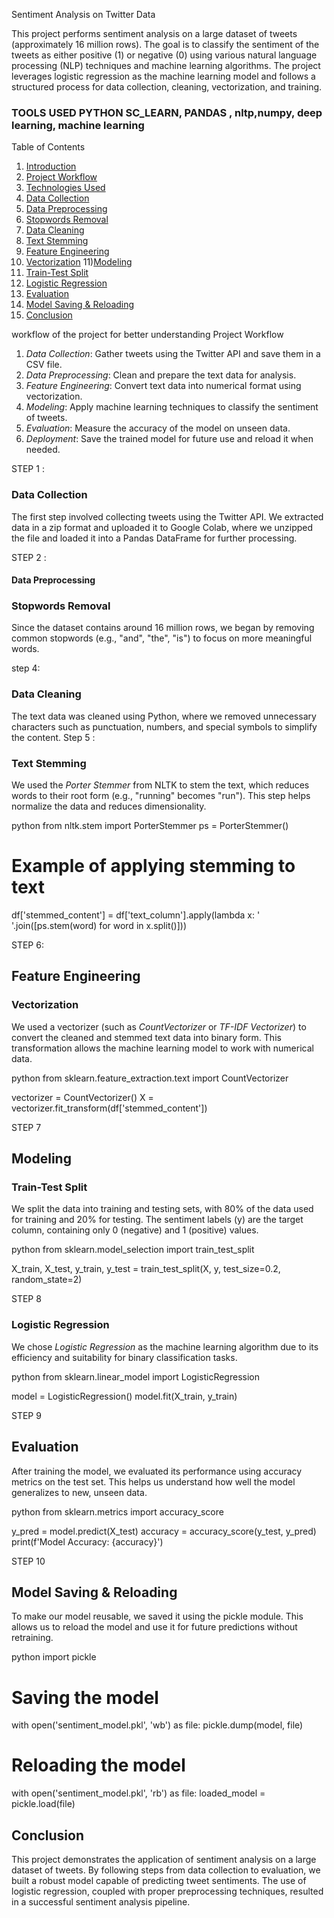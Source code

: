  Sentiment Analysis on Twitter Data

 This project performs sentiment analysis on a large dataset of tweets (approximately 16 million rows). The goal is to classify the sentiment of the tweets as either positive (1) or negative (0) using various natural language processing (NLP) techniques and machine learning algorithms. The project leverages logistic regression as the machine learning model and follows a structured process for data collection, cleaning, vectorization, and training.
### TOOLS USED PYTHON SC_LEARN, PANDAS , nltp,numpy, deep learning, machine learning
 Table of Contents
 1) [Introduction](#introduction)
 2) [Project Workflow](#project-workflow)
 3) [Technologies Used](#technologies-used)
 4) [Data Collection](#data-collection)
 5) [Data Preprocessing](#data-preprocessing)
 6) [Stopwords Removal](#stopwords-removal)
 7) [Data Cleaning](#data-cleaning)
 8) [Text Stemming](#text-stemming)
 9) [Feature Engineering](#feature-engineering)
 10) [Vectorization](#vectorization)
 11)[Modeling](#modeling)
 12) [Train-Test Split](#train-test-split)
 13) [Logistic Regression](#logistic-regression)
 14) [Evaluation](#evaluation)
 15)  [Model Saving & Reloading](#model-saving--reloading)
 16)   [Conclusion](#conclusion)



workflow of the project for better understanding
 Project Workflow

1. *Data Collection*: Gather tweets using the Twitter API and save them in a CSV file.
2. *Data Preprocessing*: Clean and prepare the text data for analysis.
3. *Feature Engineering*: Convert text data into numerical format using vectorization.
4. *Modeling*: Apply machine learning techniques to classify the sentiment of tweets.
5. *Evaluation*: Measure the accuracy of the model on unseen data.
6. *Deployment*: Save the trained model for future use and reload it when needed.


STEP 1 :
 ### Data Collection
The first step involved collecting tweets using the Twitter API. We extracted data in a zip format and uploaded it to Google Colab, where we unzipped the file and loaded it into a Pandas DataFrame for further processing.

STEP 2 : 
#### Data Preprocessing

### Stopwords Removal
Since the dataset contains around 16 million rows, we began by removing common stopwords (e.g., "and", "the", "is") to focus on more meaningful words.


step 4: 
### Data Cleaning
The text data was cleaned using Python, where we removed unnecessary characters such as punctuation, numbers, and special symbols to simplify the content.
Step 5 :
### Text Stemming
We used the *Porter Stemmer* from NLTK to stem the text, which reduces words to their root form (e.g., "running" becomes "run"). This step helps normalize the data and reduces dimensionality.

python
from nltk.stem import PorterStemmer
ps = PorterStemmer()

# Example of applying stemming to text
df['stemmed_content'] = df['text_column'].apply(lambda x: ' '.join([ps.stem(word) for word in x.split()]))

STEP 6:



## Feature Engineering

### Vectorization
We used a vectorizer (such as *CountVectorizer* or *TF-IDF Vectorizer*) to convert the cleaned and stemmed text data into binary form. This transformation allows the machine learning model to work with numerical data.

python
from sklearn.feature_extraction.text import CountVectorizer

vectorizer = CountVectorizer()
X = vectorizer.fit_transform(df['stemmed_content'])

STEP 7




## Modeling

### Train-Test Split
We split the data into training and testing sets, with 80% of the data used for training and 20% for testing. The sentiment labels (y) are the target column, containing only 0 (negative) and 1 (positive) values.

python
from sklearn.model_selection import train_test_split

X_train, X_test, y_train, y_test = train_test_split(X, y, test_size=0.2, random_state=2)




STEP 8




### Logistic Regression
We chose *Logistic Regression* as the machine learning algorithm due to its efficiency and suitability for binary classification tasks.

python
from sklearn.linear_model import LogisticRegression

model = LogisticRegression()
model.fit(X_train, y_train)

STEP 9



## Evaluation

After training the model, we evaluated its performance using accuracy metrics on the test set. This helps us understand how well the model generalizes to new, unseen data.

python
from sklearn.metrics import accuracy_score

y_pred = model.predict(X_test)
accuracy = accuracy_score(y_test, y_pred)
print(f'Model Accuracy: {accuracy}')

STEP 10


## Model Saving & Reloading

To make our model reusable, we saved it using the pickle module. This allows us to reload the model and use it for future predictions without retraining.

python
import pickle

# Saving the model
with open('sentiment_model.pkl', 'wb') as file:
    pickle.dump(model, file)

# Reloading the model
with open('sentiment_model.pkl', 'rb') as file:
    loaded_model = pickle.load(file)


## Conclusion

This project demonstrates the application of sentiment analysis on a large dataset of tweets. By following steps from data collection to evaluation, we built a robust model capable of predicting tweet sentiments. The use of logistic regression, coupled with proper preprocessing techniques, resulted in a successful sentiment analysis pipeline.


